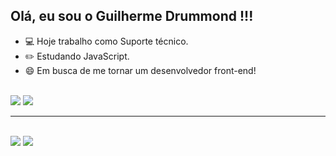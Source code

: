 ## Olá, eu sou o Guilherme Drummond !!!


- 💻 Hoje trabalho como Suporte técnico.
- ✏️ Estudando JavaScript.
- 😄 Em busca de me tornar um desenvolvedor front-end!

<div><br> 
  <img heigth="180em" src="https://github-readme-stats.vercel.app/api?username=GuilhermeDrummond&show_icons=true&theme=dark&include_all_commits=true&count_private=true"/>
  <img heigth="180em" src="https://github-readme-stats.vercel.app/api/top-langs/?username=GuilhermeDrummond&layout=compact&theme=dark"/>
</div><hr>
<div><br>
  <a href ="mailto:g_drummond@hotmail.com"><img src="https://img.shields.io/badge/Microsoft_Outlook-0078D4?style=for-the-badge&logo=microsoft-outlook&logoColor=white" target="_blank"></a>
  <a href="https://www.linkedin.com/in/guilhermedrummond/" target="_blank"><img src="https://img.shields.io/badge/-LinkedIn-%230077B5?style=for-the-badge&logo=linkedin&logoColor=white" target="_blank"></a>
 
</div>


